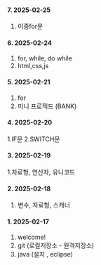 #### 7. 2025-02-25
1. 이중for문

#### 6. 2025-02-24
1. for, while, do while
2. html,css,js

#### 5. 2025-02-21
1. for
2. 미니 프로젝드 (BANK)

#### 4. 2025-02-20
1.IF문
2.SWITCH문

#### 3. 2025-02-19
1.자료형, 연산자, 유니코드

#### 2. 2025-02-18
1. 변수, 자료형, 스캐너

#### 1. 2025-02-17
1. welcome!
2. git (로컬저장소 - 원격저장소)
3. java (설치 , eclipse)
